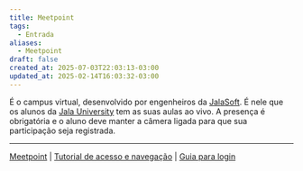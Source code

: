 ```yaml
---
title: Meetpoint
tags:
  - Entrada
aliases:
  - Meetpoint
draft: false
created_at: 2025-07-03T22:03:13-03:00
updated_at: 2025-02-14T16:03:32-03:00
---
```


É o campus virtual, desenvolvido por engenheiros da [JalaSoft](JalaSoft.md). É nele que os alunos da [Jala University](../../../05/07/entrada/Jala_University.md) tem as suas aulas ao vivo. A presença é obrigatória e o aluno deve manter a câmera ligada para que sua participação seja registrada.

---

[Meetpoint](https://meetpoint.jala.university/) | [Tutorial de acesso e navegação](https://jalauniv.sharepoint.com/:v:/s/JURepository/EQrTGf0cIHVPlXlIYQ9RQ4MBbuwaZ4z36rqU61m2hzokyg?e=amdvxR) | [Guia para login](https://jalauniv.sharepoint.com/:b:/s/JURepository/EZNpy79k3LBKnMYqH0EONDsBjif_QWsQOofuTYn4J35mIg?e=n9XKg2)

